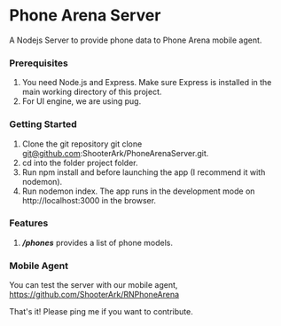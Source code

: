 # Phone Arena Server
A Nodejs Server to provide phone data to Phone Arena mobile agent.
<br />

### Prerequisites
1.  You need Node.js and Express. Make sure Express is installed in the main working directory of this project.
2.  For UI engine, we are using pug.


### Getting Started
1. Clone the git repository git clone git@github.com:ShooterArk/PhoneArenaServer.git.
2.	cd into the folder project folder.
3.	Run npm install and before launching the app (I recommend it with nodemon).
4.	Run nodemon index. The app runs in the development mode on http://localhost:3000 in the browser.


### Features
1.  <b><i>/phones</i></b> provides a list of phone models.


### Mobile Agent
You can test the server with our mobile agent, https://github.com/ShooterArk/RNPhoneArena

That's it! Please ping me if you want to contribute.


